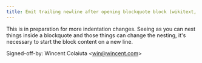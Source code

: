 ```yaml
---
title: Emit trailing newline after opening blockquote block (wikitext, d718a4b)
---
```


This is in preparation for more indentation changes. Seeing as you can nest things inside a blockquote and those things can change the nesting, it's necessary to start the block content on a new line.

Signed-off-by: Wincent Colaiuta &lt;win@wincent.com&gt;

